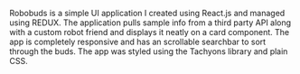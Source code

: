 Robobuds is a simple UI application I created using React.js and managed using REDUX. 
The application pulls sample info from a third party API along with a custom robot friend and displays it neatly on a card component. 
The app is completely responsive and has an scrollable searchbar to sort through the buds. 
The app was styled using the Tachyons library and plain CSS.
